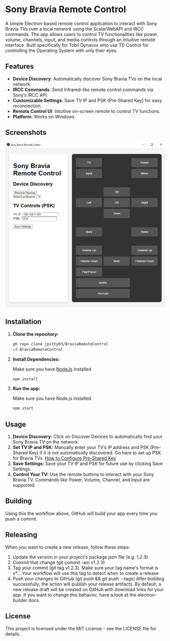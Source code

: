 # Sony Bravia Remote Control

A simple Electron-based remote control application to interact with Sony Bravia TVs over a local network using the ScalarWebAPI and IRCC commands. The app allows users to control TV functionalities like power, volume, channels, input, and media controls through an intuitive remote interface. Built specifically for Tobii Dynavox who use TD Control for controlling the Operating System with only their eyes.

## Features

- **Device Discovery**: Automatically discover Sony Bravia TVs on the local network.
- **IRCC Commands**: Send Infrared-like remote control commands via Sony’s IRCC API.
- **Customizable Settings**: Save TV IP and PSK (Pre-Shared Key) for easy reconnection.
- **Remote Control UI**: Intuitive on-screen remote to control TV functions.
- **Platform**: Works on Windows.

## Screenshots

![screenshot1](./assets/screenshot_1.png)

## Installation

1. **Clone the repository:**

   ```bash
   gh repo clone jpitty03/BraviaRemoteControl
   cd BraviaRemoteControl
   ```

2. **Install Dependencies:**

   Make sure you have [NodeJs](https://nodejs.org/) installed.
   ```bash
   npm install
   ```

3. **Run the app:**

   Make sure you have Node.js installed.
   ```bash
   npm start
   ```

## Usage

1. **Device Discovery:**  Click on Discover Devices to automatically find your Sony Bravia TV on the network.
1. **Set TV IP and PSK:**  Manually enter your TV’s IP address and PSK (Pre-Shared Key) if it is not automatically discovered. Go here to set up PSK for Bravia TVs. [How to Configure Pre-Shared Key](https://pro-bravia.sony.net/resources/software/bravia-signage/user-guide/chapter_1/#configure-pre-shared-key)
2. **Save Settings:**  Save your TV IP and PSK for future use by clicking Save Settings.
2. **Control Your TV:**  Use the remote buttons to interact with your Sony Bravia TV. Commands like Power, Volume, Channel, and Input are supported.

## Building
Using this the workflow above, GitHub will build your app every time you push a commit.

## Releasing
When you want to create a new release, follow these steps:

1. Update the version in your project's package.json file (e.g. 1.2.3)
2. Commit that change (git commit -am v1.2.3)
3. Tag your commit (git tag v1.2.3). Make sure your tag name's format is v*.*.*. Your workflow will use this tag to detect when to create a release
4. Push your changes to GitHub (git push && git push --tags)
After building successfully, the action will publish your release artifacts. By default, a new release draft will be created on GitHub with download links for your app. If you want to change this behavior, have a look at the electron-builder docs.

## License
This project is licensed under the MIT License - see the LICENSE file for details.
